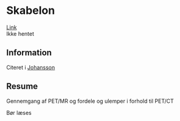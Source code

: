 <h1>
	Skabelon
</h1>
<a href="http://pubs.rsna.org/doi/pdf/10.1148/radiol.2483071927">
	Link
</a><br />
<a>
	Ikke hentet
</a>
<h2>
	Information
</h2>
<p>
	Citeret i <a href="https://github.com/Wadum/sCT/blob/master/Litteratur/CT%20substitute%20derived%20from%20MRI%20sequences%20with%20ultrashort%20echo%20time"> Johansson </a>
</p>
<h2>
	Resume
</h2>
<p>
	Gennemgang af PET/MR og fordele og ulemper i forhold til PET/CT
</p>
<p>
	Bør læses
</p>
